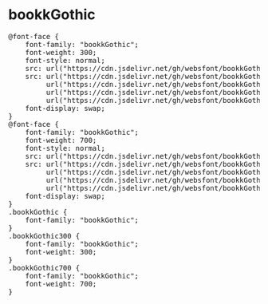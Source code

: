 # bookkGothic

<pre>
@font-face {
    font-family: "bookkGothic";
    font-weight: 300;
    font-style: normal;
    src: url("https://cdn.jsdelivr.net/gh/websfont/bookkGothic/bookkGothic-Light.eot");
    src: url("https://cdn.jsdelivr.net/gh/websfont/bookkGothic/bookkGothic-Light.eot?#iefix") format("embedded-opentype"),
         url("https://cdn.jsdelivr.net/gh/websfont/bookkGothic/bookkGothic-Light.woff2") format("woff2"),
         url("https://cdn.jsdelivr.net/gh/websfont/bookkGothic/bookkGothic-Light.woff") format("woff"),
         url("https://cdn.jsdelivr.net/gh/websfont/bookkGothic/bookkGothic-Light.ttf") format("truetype");
    font-display: swap;
} 
@font-face {
    font-family: "bookkGothic";
    font-weight: 700;
    font-style: normal;
    src: url("https://cdn.jsdelivr.net/gh/websfont/bookkGothic/bookkGothic-Bold.eot");
    src: url("https://cdn.jsdelivr.net/gh/websfont/bookkGothic/bookkGothic-Bold.eot?#iefix") format("embedded-opentype"),
         url("https://cdn.jsdelivr.net/gh/websfont/bookkGothic/bookkGothic-Bold.woff2") format("woff2"),
         url("https://cdn.jsdelivr.net/gh/websfont/bookkGothic/bookkGothic-Bold.woff") format("woff"),
         url("https://cdn.jsdelivr.net/gh/websfont/bookkGothic/bookkGothic-Bold.ttf") format("truetype");
    font-display: swap;
} 
.bookkGothic {
    font-family: "bookkGothic";
}
.bookkGothic300 {
    font-family: "bookkGothic";
    font-weight: 300;
}
.bookkGothic700 {
    font-family: "bookkGothic";
    font-weight: 700;
}
</pre>
